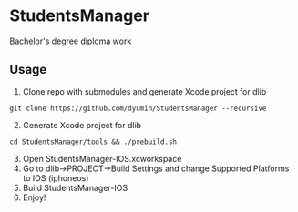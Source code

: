 # StudentsManager
Bachelor's degree diploma work

## Usage

1. Clone repo with submodules and generate Xcode project for dlib
```
git clone https://github.com/dyumin/StudentsManager --recursive
```
2. Generate Xcode project for dlib
```
cd StudentsManager/tools && ./prebuild.sh
```
3. Open StudentsManager-IOS.xcworkspace
4. Go to dlib->PROJECT->Build Settings and change Supported Platforms to IOS (iphoneos)
5. Build StudentsManager-IOS
6. Enjoy!

